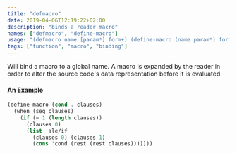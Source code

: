 ```yaml
---
title: "defmacro"
date: 2019-04-06T12:19:22+02:00
description: "binds a reader macro"
names: ["defmacro", "define-macro"]
usage: "(defmacro name [param*] form+) (define-macro (name param*) form+)"
tags: ["function", "macro", "binding"]
---
```

Will bind a macro to a global name. A macro is expanded by the reader in order to alter the source code's data representation before it is evaluated.

#### An Example

~~~scheme
(define-macro (cond . clauses)
  (when (seq clauses)
    (if (= 1 (length clauses))
      (clauses 0)
      (list 'ale/if
        (clauses 0) (clauses 1)
        (cons 'cond (rest (rest clauses)))))))
~~~
